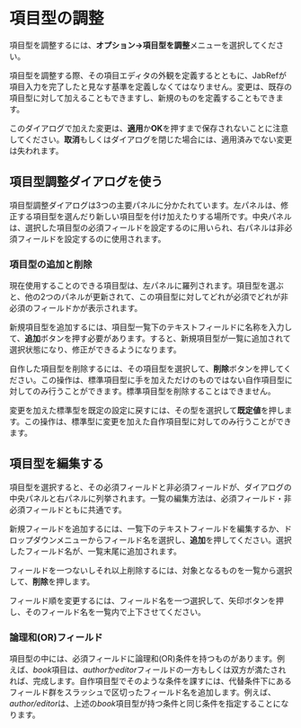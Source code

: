 項目型の調整
============

項目型を調整するには、**オプション→項目型を調整**メニューを選択してください。

項目型を調整する際、その項目エディタの外観を定義するとともに、JabRefが項目入力を完了したと見なす基準を定義しなくてはなりません。変更は、既存の項目型に対して加えることもできますし、新規のものを定義することもできます。

このダイアログで加えた変更は、**適用**か**OK**を押すまで保存されないことに注意してください。**取消**もしくはダイアログを閉じた場合には、適用済みでない変更は失われます。

項目型調整ダイアログを使う
--------------------------

項目型調整ダイアログは3つの主要パネルに分かたれています。左パネルは、修正する項目型を選んだり新しい項目型を付け加えたりする場所です。中央パネルは、選択した項目型の必須フィールドを設定するのに用いられ、右パネルは非必須フィールドを設定するのに使用されます。

### 項目型の追加と削除

現在使用することのできる項目型は、左パネルに羅列されます。項目型を選ぶと、他の2つのパネルが更新されて、この項目型に対してどれが必須でどれが非必須のフィールドかが表示されます。

新規項目型を追加するには、項目型一覧下のテキストフィールドに名称を入力して、**追加**ボタンを押す必要があります。すると、新規項目型が一覧に追加されて選択状態になり、修正ができるようになります。

自作した項目型を削除するには、その項目型を選択して、**削除**ボタンを押してください。この操作は、標準項目型に手を加えただけのものではない自作項目型に対してのみ行うことができます。標準項目型を削除することはできません。

変更を加えた標準型を既定の設定に戻すには、その型を選択して**既定値**を押します。この操作は、標準型に変更を加えた自作項目型に対してのみ行うことができます。

項目型を編集する
----------------

項目型を選択すると、その必須フィールドと非必須フィールドが、ダイアログの中央パネルと右パネルに列挙されます。一覧の編集方法は、必須フィールド・非必須フィールドともに共通です。

新規フィールドを追加するには、一覧下のテキストフィールドを編集するか、ドロップダウンメニューからフィールド名を選択し、**追加**を押してください。選択したフィールド名が、一覧末尾に追加されます。

フィールドを一つないしそれ以上削除するには、対象となるものを一覧から選択して、**削除**を押します。

フィールド順を変更するには、フィールド名を一つ選択して、矢印ボタンを押し、そのフィールド名を一覧内で上下させてください。

### 論理和(OR)フィールド

項目型の中には、必須フィールドに論理和(OR)条件を持つものがあります。例えば、*book*項目は、*author*か*editor*フィールドの一方もしくは双方が満たされれば、完成します。自作項目型でそのような条件を課すには、代替条件下にあるフィールド群をスラッシュで区切ったフィールド名を追加します。例えば、*author/editor*は、上述の*book*項目型が持つ条件と同じ条件を指定することになります。
